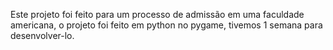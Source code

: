 Este projeto foi feito para um processo de admissão em uma faculdade americana,
 o projeto foi feito em python no pygame, tivemos 1 semana para desenvolver-lo.
